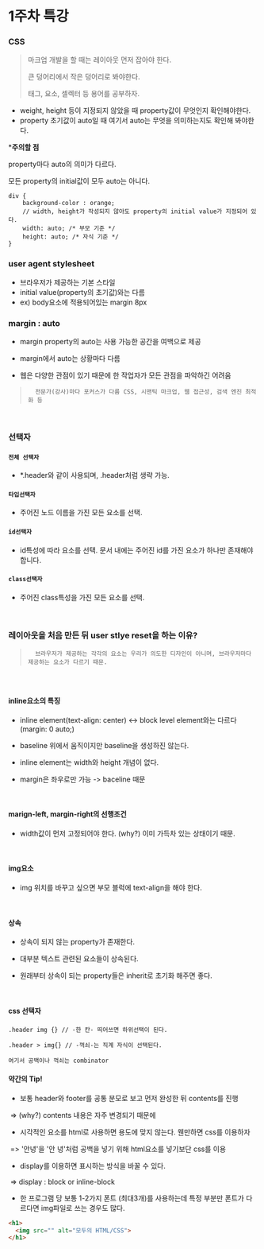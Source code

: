 # 1주차 특강
### CSS
> 마크업 개발을 할 때는 레이아웃 먼저 잡아야 한다.
>
> 큰 덩어리에서 작은 덩어리로 봐야한다.  
>
> 태그, 요소, 셀렉터 등 용어를 공부하자.

- weight, height 등이 지정되지 않았을 때 property값이 무엇인지 확인해야한다.
- property 초기값이 auto일 때 여기서 auto는 무엇을 의미하는지도 확인해 봐야한다.  

***주의할 점**

property마다 auto의 의미가 다르다.  

모든 property의 initial값이 모두 auto는 아니다.  

```
div {
    background-color : orange;
    // width, height가 작성되지 않아도 property의 initial value가 지정되어 있다.
    width: auto; /* 부모 기준 */
    height: auto; /* 자식 기준 */
}
```
### user agent stylesheet

- 브라우저가 제공하는 기본 스타일
- initial value(property의 초기값)와는 다름 
- ex) body요소에 적용되어있는 margin 8px 

### margin : auto

+ margin property의 auto는 사용 가능한 공간을 여백으로 제공
+ margin에서 auto는 상황마다 다름  

+ 웹은 다양한 관점이 있기 때문에 한 작업자가 모든 관점을 파악하긴 어려움
>       전문가(강사)마다 포커스가 다름 CSS, 시맨틱 마크업, 웹 접근성, 검색 엔진 최적화 등  

<br>

### 선택자

#### `전체 선택자`

-  *.header와 같이 사용되며, .header처럼 생략 가능.  

#### `타입선택자`

- 주어진 노드 이름을 가진 모든 요소를 선택.

#### `id선택자`

- id특성에 따라 요소를 선택. 문서 내에는 주어진 id를 가진 요소가 하나만 존재해야 합니다.

#### `class선택자`

- 주어진 class특성을 가진 모든 요소를 선택.

<br>

### 레이아웃을 처음 만든 뒤 user stlye reset을 하는 이유?

>       브라우저가 제공하는 각각의 요소는 우리가 의도한 디자인이 아니며, 브라우저마다 제공하는 요소가 다르기 때문.  
##### <br>

#### inline요소의 특징

- inline element(text-align: center) <-> block level element와는 다르다(margin: 0 auto;) 

- baseline 위에서 움직이지만 baseline을 생성하진 않는다.  

+ inline element는 width와 height 개념이 없다. 
- margin은 좌우로만 가능 -> baceline 때문

<br>

#### marign-left, margin-right의 선행조건

- width값이 먼저 고정되어야 한다. (why?) 이미 가득차 있는 상태이기 때문. 

<br>

#### img요소

+ img 위치를 바꾸고 싶으면 부모 블럭에 text-align을 해야 한다.

<br>

#### 상속

+ 상속이 되지 않는 property가 존재한다.
+ 대부분 텍스트 관련된 요소들이 상속된다.

+ 원래부터 상속이 되는 property들은 inherit로 초기화 해주면 좋다. 

<br>

#### css 선택자

```csv
.header img {} // -한 칸- 띄어쓰면 하위선택이 된다. 

.header > img{} // -꺽쇠-는 직계 자식이 선택된다.

여기서 공백이나 꺽쇠는 combinator
```


#### 약간의 Tip!

+ 보통 header와 footer를 공통 분모로 보고 먼저 완성한 뒤 contents를 진행 

​	=> (why?) contents 내용은 자주 변경되기 때문에

+ 시각적인 요소를 html로 사용하면 용도에 맞지 않는다. 웬만하면 css를 이용하자 

​	=> '안녕'을 '안&nbsp;녕'처럼 공백을 넣기 위해 html요소를 넣기보단 css를 이용

+ display를 이용하면 표시하는 방식을 바꿀 수 있다. 

​	=> display : block or inline-block 

- 한 프로그램 당 보통 1-2가지 폰트 (최대3개)를 사용하는데 특정 부분만 폰트가 다르다면 img파일로 쓰는 경우도 많다.

```html
<h1>
  <img src="" alt="모두의 HTML/CSS">
</h1>
```





